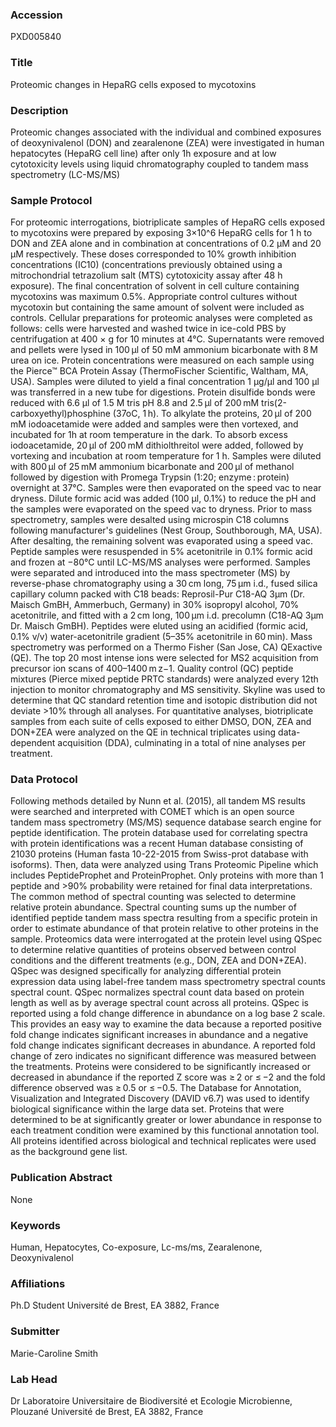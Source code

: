 ### Accession
PXD005840

### Title
Proteomic changes in HepaRG cells exposed to mycotoxins

### Description
Proteomic changes associated with the individual and combined exposures of deoxynivalenol (DON) and zearalenone (ZEA) were investigated in human hepatocytes (HepaRG cell line) after only 1h exposure and at low cytotoxicity levels using liquid chromatography coupled to tandem mass spectrometry (LC-MS/MS)

### Sample Protocol
For proteomic interrogations, biotriplicate samples of HepaRG cells exposed to mycotoxins were prepared by exposing 3×10^6 HepaRG cells for 1 h to DON and ZEA alone and in combination at concentrations of 0.2 μM and 20 μM respectively. These doses corresponded to 10% growth inhibition concentrations (IC10) (concentrations previously obtained using a mitrochondrial tetrazolium salt (MTS) cytotoxicity assay after 48 h exposure). The final concentration of solvent in cell culture containing mycotoxins was maximum 0.5%. Appropriate control cultures without mycotoxin but containing the same amount of solvent were included as controls. Cellular preparations for proteomic analyses were completed as follows: cells were harvested and washed twice in ice-cold PBS by centrifugation at 400 × g for 10 minutes at 4°C. Supernatants were removed and pellets were lysed in 100 μl of 50 mM ammonium bicarbonate with 8 M urea on ice. Protein concentrations were measured on each sample using the Pierce™ BCA Protein Assay (ThermoFischer Scientific, Waltham, MA, USA). Samples were diluted to yield a final concentration 1 µg/µl and 100 µl was transferred in a new tube for digestions. Protein disulfide bonds were reduced with 6.6 μl of 1.5 M tris pH 8.8 and 2.5 μl of 200 mM tris(2-carboxyethyl)phosphine (37oC, 1 h). To alkylate the proteins, 20 μl of 200 mM iodoacetamide were added and samples were then vortexed, and incubated for 1h at room temperature in the dark. To absorb excess iodoacetamide, 20 μl of 200 mM dithiolthreitol were added, followed by vortexing and incubation at room temperature for 1 h. Samples were diluted with 800 μl of 25 mM ammonium bicarbonate and 200 μl of methanol followed by digestion with Promega Trypsin (1:20; enzyme : protein) overnight at 37°C. Samples were then evaporated on the speed vac to near dryness. Dilute formic acid was added (100 µl, 0.1%) to reduce the pH and the samples were evaporated on the speed vac to dryness. Prior to mass spectrometry, samples were desalted using microspin C18 columns following manufacturer's guidelines (Nest Group, Southborough, MA, USA). After desalting, the remaining solvent was evaporated using a speed vac. Peptide samples were resuspended in 5% acetonitrile in 0.1% formic acid and frozen at −80°C until LC-MS/MS analyses were performed. Samples were separated and introduced into the mass spectrometer (MS) by reverse-phase chromatography using a 30 cm long, 75 μm i.d., fused silica capillary column packed with C18 beads: Reprosil-Pur C18-AQ 3µm (Dr. Maisch GmBH, Ammerbuch, Germany) in 30% isopropyl alcohol, 70% acetonitrile, and fitted with a 2 cm long, 100 μm i.d. precolumn (C18-AQ 3µm Dr. Maisch GmBH). Peptides were eluted using an acidified (formic acid, 0.1% v/v) water-acetonitrile gradient (5–35% acetonitrile in 60 min). Mass spectrometry was performed on a Thermo Fisher (San Jose, CA) QExactive (QE). The top 20 most intense ions were selected for MS2 acquisition from precursor ion scans of 400–1400 m z−1. Quality control (QC) peptide mixtures (Pierce mixed peptide PRTC standards) were analyzed every 12th injection to monitor chromatography and MS sensitivity. Skyline was used to determine that QC standard retention time and isotopic distribution did not deviate >10% through all analyses. For quantitative analyses, biotriplicate samples from each suite of cells exposed to either DMSO, DON, ZEA and DON+ZEA were analyzed on the QE in technical triplicates using data-dependent acquisition (DDA), culminating in a total of nine analyses per treatment.

### Data Protocol
Following methods detailed by Nunn et al. (2015), all tandem MS results were searched and interpreted with COMET which is an open source tandem mass spectrometry (MS/MS) sequence database search engine for peptide identification. The protein database used for correlating spectra with protein identifications was a recent Human database consisting of 21030 proteins (Human fasta 10-22-2015 from Swiss-prot database with isoforms). Then, data were analyzed using Trans Proteomic Pipeline which includes PeptideProphet and ProteinProphet. Only proteins with more than 1 peptide and >90% probability were retained for final data interpretations. The common method of spectral counting was selected to determine relative protein abundance. Spectral counting sums up the number of identified peptide tandem mass spectra resulting from a specific protein in order to estimate abundance of that protein relative to other proteins in the sample. Proteomics data were interrogated at the protein level using QSpec to determine relative quantities of proteins observed between control conditions and the different treatments (e.g., DON, ZEA and DON+ZEA). QSpec was designed specifically for analyzing differential protein expression data using label-free tandem mass spectrometry spectral counts spectral count. QSpec normalizes spectral count data based on protein length as well as by average spectral count across all proteins. QSpec is reported using a fold change difference in abundance on a log base 2 scale. This provides an easy way to examine the data because a reported positive fold change indicates significant increases in abundance and a negative fold change indicates significant decreases in abundance. A reported fold change of zero indicates no significant difference was measured between the treatments. Proteins were considered to be significantly increased or decreased in abundance if the reported Z score was ≥ 2 or ≤ −2 and the fold difference observed was ≥ 0.5 or ≤ −0.5. The Database for Annotation, Visualization and Integrated Discovery (DAVID v6.7) was used to identify biological significance within the large data set. Proteins that were determined to be at significantly greater or lower abundance in response to each treatment condition were examined by this functional annotation tool. All proteins identified across biological and technical replicates were used as the background gene list.

### Publication Abstract
None

### Keywords
Human, Hepatocytes, Co-exposure, Lc-ms/ms, Zearalenone, Deoxynivalenol

### Affiliations
Ph.D Student
Université de Brest, EA 3882, France

### Submitter
Marie-Caroline Smith

### Lab Head
Dr Laboratoire Universitaire de Biodiversité et Ecologie Microbienne, Plouzané
Université de Brest, EA 3882, France


